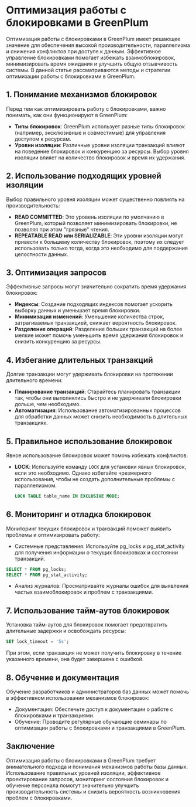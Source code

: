 # Оптимизация работы с блокировками в GreenPlum

Оптимизация работы с блокировками в GreenPlum имеет решающее значение для обеспечения высокой производительности, параллелизма и снижения конфликтов при доступе к данным. Эффективное управление блокировками помогает избежать взаимоблокировок, минимизировать время ожидания и улучшить общую отзывчивость системы. В данной статье рассматриваются методы и стратегии оптимизации работы с блокировками в GreenPlum.

## 1. **Понимание механизмов блокировок**

Перед тем как оптимизировать работу с блокировками, важно понимать, как они функционируют в GreenPlum:

- **Типы блокировок**: GreenPlum использует разные типы блокировок (например, эксклюзивные и совместимые) для управления доступом к ресурсам.
- **Уровни изоляции**: Различные уровни изоляции транзакций влияют на поведение блокировок и конкуренцию за ресурсы. Выбор уровня изоляции влияет на количество блокировок и время их удержания.

## 2. **Использование подходящих уровней изоляции**

Выбор правильного уровня изоляции может существенно повлиять на производительность:

- **READ COMMITTED**: Это уровень изоляции по умолчанию в GreenPlum, который позволяет минимизировать блокировки, не позволяя при этом "грязные" чтения.
- **REPEATABLE READ или SERIALIZABLE**: Эти уровни изоляции могут привести к большему количеству блокировок, поэтому их следует использовать только тогда, когда это необходимо для поддержания целостности данных.

## 3. **Оптимизация запросов**

Эффективные запросы могут значительно сократить время удержания блокировок:

- **Индексы**: Создание подходящих индексов помогает ускорить выборку данных и уменьшает время блокировки.
- **Минимизация изменений**: Уменьшение количества строк, затрагиваемых транзакцией, снижает вероятность блокировок.
- **Разделение операций**: Разделение больших транзакций на более мелкие может помочь уменьшить время удержания блокировок и снизить конкуренцию за ресурсы.

## 4. **Избегание длительных транзакций**

Долгие транзакции могут удерживать блокировки на протяжении длительного времени:

- **Планирование транзакций**: Старайтесь планировать транзакции так, чтобы они выполнялись быстро и не удерживали блокировки дольше, чем необходимо.
- **Автоматизация**: Использование автоматизированных процессов для обработки данных может снизить необходимость в длительных транзакциях.

## 5. **Правильное использование блокировок**

Явное использование блокировок может помочь избежать конфликтов:

- **LOCK**: Используйте команду `LOCK` для установки явных блокировок, если это необходимо. Однако избегайте чрезмерного использования, чтобы не создать дополнительные проблемы с параллелизмом.
  
  ```sql
  LOCK TABLE table_name IN EXCLUSIVE MODE;
  ```
## 6. Мониторинг и отладка блокировок

Мониторинг текущих блокировок и транзакций поможет выявить проблемы и оптимизировать работу:

- Системные представления: Используйте pg_locks и pg_stat_activity для получения информации о текущих блокировках и состоянии транзакций.

```sql
SELECT * FROM pg_locks;
SELECT * FROM pg_stat_activity;
```
- Анализ журналов: Просматривайте журналы ошибок для выявления частых взаимоблокировок и проблем с транзакциями.

## 7. Использование тайм-аутов блокировок

Установка тайм-аутов для блокировок помогает предотвратить длительные задержки и освобождать ресурсы:

```sql
SET lock_timeout = '5s';
```

При этом, если транзакция не может получить блокировку в течение указанного времени, она будет завершена с ошибкой.

## 8. Обучение и документация

Обучение разработчиков и администраторов баз данных может помочь в эффективном использовании механизмов блокировок:

- Документация: Обеспечьте доступ к документации о работе с блокировками и транзакциями.
- Обучение: Проводите регулярные обучающие семинары по оптимизации работы с блокировками и транзакциями в GreenPlum.
## Заключение

Оптимизация работы с блокировками в GreenPlum требует внимательного подхода и понимания механизмов работы базы данных. Использование правильных уровней изоляции, эффективное проектирование запросов, мониторинг состояния блокировок и обучение персонала помогут значительно улучшить производительность системы и снизить вероятность возникновения проблем с блокировками.

